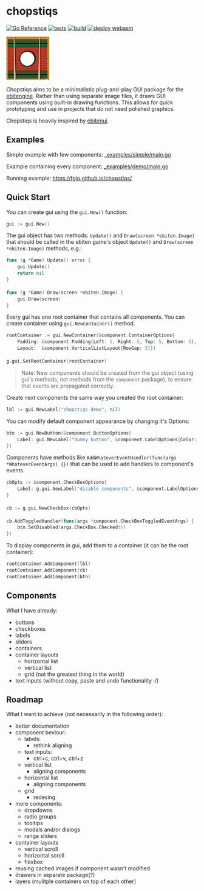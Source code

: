 # chopstiqs

[![Go Reference](https://pkg.go.dev/badge/github.com/fglo/chopstiqs.svg)](https://pkg.go.dev/github.com/fglo/chopstiqs)
[![tests](https://github.com/fglo/chopstiqs/actions/workflows/go-test.yaml/badge.svg?branch=main)](https://github.com/fglo/chopstiqs/actions?query=workflow:go-test+branch:main)
[![build](https://github.com/fglo/chopstiqs/actions/workflows/go-build.yaml/badge.svg?branch=main)](https://github.com/fglo/chopstiqs/actions?query=workflow:go-build+branch:main)
[![deploy webasm](https://github.com/fglo/chopstiqs/actions/workflows/deploy-webasm.yml/badge.svg?branch=main)](https://github.com/fglo/chopstiqs/actions?query=workflow:deploy-webasm+branch:main)

![chopstiqs logo generated by DALL·E 2](img/chopstiqs-logo-1-4x4.png)

Chopstiqs aims to be a minimalistic plug-and-play GUI package for the [ebitengine](https://ebitengine.org/). Rather than using separate image files, it draws GUI components using built-in drawing functions. This allows for quick prototyping and use in projects that do not need polished graphics.

Chopstiqs is heavily inspired by [ebitenui](https://github.com/ebitenui/ebitenui/).

## Examples

Simple example with few components: [_examples/simple/main.go](https://github.com/fglo/chopstiqs/blob/main/_examples/simple/main.go)

Example containing every component: [_examples/demo/main.go](https://github.com/fglo/chopstiqs/blob/main/_examples/demo/main.go)

Running example: <https://fglo.github.io/chopstiqs/>

## Quick Start

You can create gui using the `gui.New()` function:

```go
gui := gui.New()
```

The gui object has two methods: `Update()` and `Draw(screen *ebiten.Image)` that should be called in the ebiten game's object `Update()` and `Draw(screen *ebiten.Image)` methods, e.g.:

```go
func (g *Game) Update() error {
	gui.Update()
	return nil
}

func (g *Game) Draw(screen *ebiten.Image) {
	gui.Draw(screen)
}
```

Every gui has one root container that contains all components. You can create container using `gui.NewContainer()` method.

```go
rootContainer := gui.NewContainer(&component.ContainerOptions{
	Padding: &component.Padding{Left: 5, Right: 5, Top: 5, Bottom: 5},
	Layout:  &component.VerticalListLayout{RowGap: 5}})

g.gui.SetRootContainer(rootContainer)
```

> Note: New components should be created from the gui object (using gui's methods, not methods from the `component` package), to ensure that events are propagated correctly.

Create next components the same way you created the root container:

```go
lbl := gui.NewLabel("chopstiqs demo", nil)
```

You can modify default component appearance by changing it's Options:

```go
btn := gui.NewButton(&component.ButtonOptions{
	Label: gui.NewLabel("dummy button", &component.LabelOptions{Color: color.RGBA{50, 50, 50, 255}}),
})
```

Components have methods like `AddWhateverEventHandler(func(args *WhateverEventArgs) {})` that can be used to add handlers to component's events.

```go
cbOpts := &component.CheckBoxOptions{
	Label: g.gui.NewLabel("disable components", &component.LabelOptions{Color: color.RGBA{230, 230, 230, 255}}),
}

cb := g.gui.NewCheckBox(cbOpts)

cb.AddToggledHandler(func(args *component.CheckBoxToggledEventArgs) {
	btn.SetDisabled(args.CheckBox.Checked())
})
```

To display components in gui, add them to a container (it can be the root container):

```go
rootContainer.AddComponent(lbl)
rootContainer.AddComponent(cb)
rootContainer.AddComponent(btn)
```

## Components

What I have already:

- buttons
- checkboxes
- labels
- sliders
- containers
- container layouts
  - horizontal list
  - vertical list
  - grid (not the greatest thing in the world)
- text inputs (without copy, paste and undo functionality :/)

## Roadmap

What I want to achieve (not necessarily in the following order):

- better documentation
- component beviour:
  - labels:
    - rethink aligning
  - text inputs:
    - ctrl+c, ctrl+v, ctrl+z
  - vertical list
    - aligning components
  - horizontal list
    - aligning components
  - grid
    - redesing
- more components:
  - dropdowns
  - radio groups
  - tooltips
  - modals and/or dialogs
  - range sliders
- container layouts
  - vertical scroll
  - horizontal scroll
  - flexbox
- reusing cached images if component wasn't modified
- drawers in separate package(?)
- layers (mulitple containers on top of each other)
